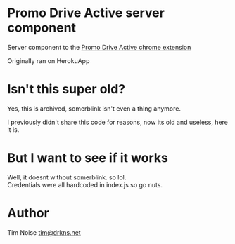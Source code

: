 # Promo Drive Active server component

Server component to the [Promo Drive Active chrome extension](https://github.com/dnoiz1/promo-drive-active)    

Originally ran on HerokuApp

# Isn't this super old?

Yes, this is archived, somerblink isn't even a thing anymore.    

I previously didn't share this code for reasons, now its old and useless, here it is.

# But I want to see if it works

Well, it doesnt without somerblink. so lol.    
Credentials were all hardcoded in index.js so go nuts.

# Author

Tim Noise <tim@drkns.net>
